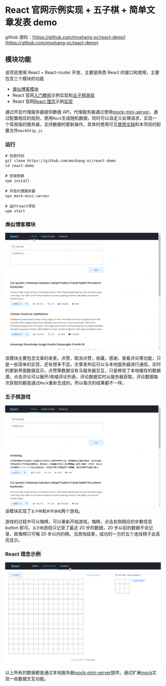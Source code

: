 # React 官网示例实现 + 五子棋 + 简单文章发表 demo

github 源码：[https://github.com/moshang-xc/react-demo](https://github.com/moshang-xc/react-demo)

## 模块功能

该项目使用 React + React-router 开发，主要是熟悉 React 的接口和使用，主要包含三个模块的功能

- [类似博客模块](#类似博客模块)
- React 官网[入门教程](https://www.reactjscn.com/tutorial/tutorial.html)示例实现和[五子棋游戏](#五子棋游戏)
- React 官网[React 理念](https://www.reactjscn.com/docs/thinking-in-react.html)示例[实现](#React理念示例)

通过开启代理服务器提供数据 API，代理服务器通过使用[mock-mini-server](https://github.com/moshang-xc/mock-mini-server)，通过配置相应的规则，使用`Mock`生成随机数据，同时可以自定义处理请求，实现一个简易版的服务器，支持数据的更新操作，具体的使用可见[使用文档](https://github.com/moshang-xc/mock-mini-server)和本项目的配置文件`mockhttp.js`

### 运行

```
# 拉取代码
git clone https://github.com/moshang-xc/react-demo
cd react-demo

# 安装依赖
npm install

# 开启代理服务器
npx mock-mini-server

# 运行react项目
npm start
```

### 类似博客模块

![类似博客模块](./public/img/article.gif)

该模块主要包含文章的发表，点赞，取消点赞，收藏，感谢，查看评论等功能，只是一些简单的实现，还有很多不足。文章发布后可以与本地服务器进行通信，实时的更新界面数据显示。点赞等数据没有与服务器交互，只是修改了本地缓存的数据源。点击评论可以展开/收缩评论列表，评论数据实时从服务器获取，评论数据每次获取的都是通过`Mock`重新生成的，所以每次的结果都不一样。

### 五子棋游戏

![五子棋游戏](./public/img/game.gif)
该模块实现了`五子棋`和`井字游戏`两个游戏。

游戏的过程中可以悔棋，可以重新开始游戏，悔棋，点击右侧相应的步数信息 button 即可。`五子棋`游戏只记录了最近 20 步的数据，20 步以前的数据不会记录，故悔棋只可悔 20 步以内的棋。当游戏结束，成功的一方的五个连线棋子会高亮显示。

### React 理念示例

![React 理念示例](./public/img/products.gif)

以上所有的数据都是通过本地服务器[mock-mini-server](https://github.com/moshang-xc/mock-mini-server)提供，通过扩展[mock]()实现一些数据交互功能。
